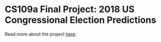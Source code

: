 # CS109a Final Project: 2018 US Congressional Election Predictions

Read more about the project [here](https://cs109a-2018-elections.github.io/Elections_Project/).
